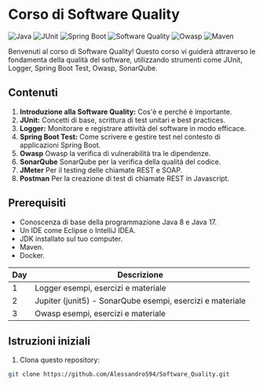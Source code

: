 # Corso di Software Quality 
![Java](https://img.shields.io/badge/Java-ED8B00?style=for-the-badge&logo=java&logoColor=white)
![JUnit](https://img.shields.io/badge/JUnit5-25A162?style=for-the-badge&logo=junit5&logoColor=white)
![Spring Boot](https://img.shields.io/badge/Spring_Boot-6DB33F?style=for-the-badge&logo=spring-boot)
![Software Quality](https://img.shields.io/badge/Software%20Quality-FF6F61?style=for-the-badge)
![Owasp](https://img.shields.io/badge/OWASP-6DB33F?style=for-the-badge)
![Maven](https://img.shields.io/badge/Maven-ED8B00?style=for-the-badge)

Benvenuti al  corso di Software Quality! Questo corso vi guiderà attraverso le fondamenta della qualità del software, utilizzando strumenti come JUnit, Logger, Spring Boot Test, Owasp, SonarQube.
## Contenuti

1. **Introduzione alla Software Quality:** Cos'è e perché è importante.
2. **JUnit:** Concetti di base, scrittura di test unitari e best practices.
3. **Logger:** Monitorare e registrare attività del software in modo efficace.
4. **Spring Boot Test:** Come scrivere e gestire test nel contesto di applicazioni Spring Boot.
5. **Owasp** Owasp la verifica di vulnerabilità tra le dipendenze.
6. **SonarQube** SonarQube per la verifica della qualità del codice.
7. **JMeter** Per il testing delle chiamate REST e SOAP.
8. **Postman** Per la creazione di test di chiamate REST in Javascript.

## Prerequisiti

- Conoscenza di base della programmazione Java 8 e Java 17.
- Un IDE come Eclipse o IntelliJ IDEA.
- JDK installato sul tuo computer.
- Maven.
- Docker.

|Day| Descrizione|
|---|------------|
|1| Logger esempi, esercizi e materiale |
|2| Jupiter (junit5) - SonarQube esempi, esercizi e materiale |
|3| Owasp esempi, esercizi e materiale  |


## Istruzioni iniziali

1. Clona questo repository:
```bash
git clone https://github.com/AlessandroS94/Software_Quality.git

```
